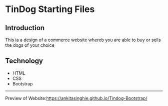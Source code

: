 # TinDog Starting Files
## Introduction
This ia a design of a commerce website whereb you are able to buy or sells the dogs of your choice
## Technology
* HTML
* CSS
* Bootstrap
***
Preview of Website:https://ankitasinghie.github.io/Tindog-Bootstrap/
